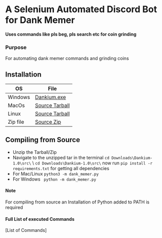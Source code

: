 # A Selenium Automated Discord Bot for Dank Memer
**Uses commands like pls beg, pls search etc for coin grinding**
### Purpose
For automating dank memer commands and grinding coins
## Installation

| OS  | File |
| ------------- | ------------- |
| Windows  | [Dankium.exe](https://github.com/Vishard-006/Dankium/releases/download/v1.0/Dankium.exe)  |
| MacOs  | [Source Tarball](https://github.com/Vishard-006/Dankium/archive/v1.0.tar.gz)  |
| Linux  | [Source Tarball](https://github.com/Vishard-006/Dankium/archive/v1.0.tar.gz) |
| Zip file | [Source Zip](https://github.com/Vishard-006/Dankium/archive/v1.0.zip) |
## Compiling from Source

 

 - Unzip the Tarball/Zip
 - Navigate to the unzipped tar in the terminal
  `cd Downloads\Dankium-1.0\src\` \ `cd Downloads\Dankium-1.0\src\`
  now run `pip install -r requirements.txt` for getting all dependencies
 - For Mac/Linux
  `python3 -m dank_memer.py`
  - For Windows
` python -m dank_memer.py`

#### Note 
For compiling from source an Installation of Python added to PATH is required
#### Full List of executed Commands
[List of Commands]

   
    
